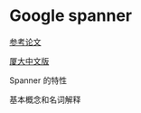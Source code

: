 # Google spanner 
 
[参考论文](http://static.googleusercontent.com/media/research.google.com/zh-CN//archive/spanner-osdi2012.pdf)

[厦大中文版](http://dblab.xmu.edu.cn/post/google-spanner/)

Spanner 的特性



基本概念和名词解释





